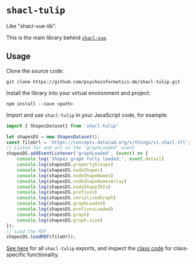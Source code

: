 # `shacl-tulip`

Like "shacl-vue-lib".

This is the main library behind [`shacl-vue`](https://github.com/psychoinformatics-de/shacl-vue).

## Usage

Clone the source code:

```
git clone https://github.com/psychoinformatics-de/shacl-tulip.git
```

Install the library into your virtual environment and project:

```
npm install --save <path>
```

Import and use `shacl-tulip` in your JavaScript code, for example:

```javascript
import { ShapesDataset} from 'shacl-tulip'

let shapesDS = new ShapesDataset();
const fileUrl = 'https://concepts.datalad.org/s/things/v1.shacl.ttl';
// Listen for and act on the 'graphLoaded' event
shapesDS.addEventListener('graphLoaded', (event) => {
    console.log('Shapes graph fully loaded:', event.detail)
    console.log(shapesDS.propertyGroups)
    console.log(shapesDS.nodeShapes)
    console.log(shapesDS.nodeShapeNames)
    console.log(shapesDS.nodeShapeNamesArray)
    console.log(shapesDS.nodeShapeIRIs)
    console.log(shapesDS.prefixes)
    console.log(shapesDS.serializedGraph)
    console.log(shapesDS.graphLoaded)
    console.log(shapesDS.prefixesLoaded)
    console.log(shapesDS.graph)
    console.log(shapesDS.graph.size)
});
// Load the RDF
shapesDS.loadRDF(fileUrl);
```

[See here](src/index.js) for all `shacl-tulip` exports, and inspect the [class code](src/classes) for class-specific functionality.
